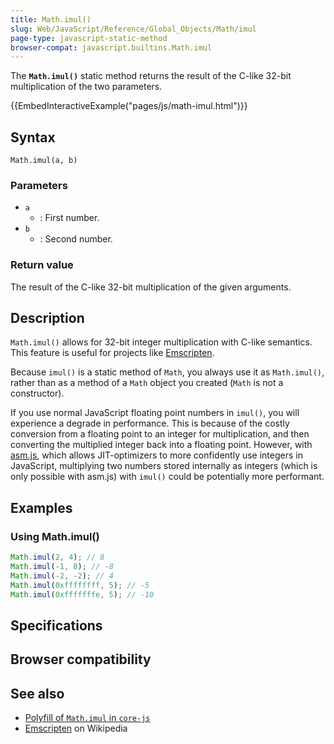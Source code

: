 ```yaml
---
title: Math.imul()
slug: Web/JavaScript/Reference/Global_Objects/Math/imul
page-type: javascript-static-method
browser-compat: javascript.builtins.Math.imul
---
```




The **`Math.imul()`** static method returns the result of the C-like 32-bit multiplication of the two parameters.

{{EmbedInteractiveExample("pages/js/math-imul.html")}}

## Syntax

```js-nolint
Math.imul(a, b)
```

### Parameters

- `a`
  - : First number.
- `b`
  - : Second number.

### Return value

The result of the C-like 32-bit multiplication of the given arguments.

## Description

`Math.imul()` allows for 32-bit integer multiplication with C-like semantics. This feature is useful for projects like [Emscripten](https://en.wikipedia.org/wiki/Emscripten).

Because `imul()` is a static method of `Math`, you always use it as `Math.imul()`, rather than as a method of a `Math` object you created (`Math` is not a constructor).

If you use normal JavaScript floating point numbers in `imul()`, you will experience a degrade in performance. This is because of the costly conversion from a floating point to an integer for multiplication, and then converting the multiplied integer back into a floating point. However, with [asm.js](/Games/Tools/asm.js), which allows JIT-optimizers to more confidently use integers in JavaScript, multiplying two numbers stored internally as integers (which is only possible with asm.js) with `imul()` could be potentially more performant.

## Examples

### Using Math.imul()

```js
Math.imul(2, 4); // 8
Math.imul(-1, 8); // -8
Math.imul(-2, -2); // 4
Math.imul(0xffffffff, 5); // -5
Math.imul(0xfffffffe, 5); // -10
```

## Specifications



## Browser compatibility



## See also

- [Polyfill of `Math.imul` in `core-js`](https://github.com/zloirock/core-js#ecmascript-math)
- [Emscripten](https://en.wikipedia.org/wiki/Emscripten) on Wikipedia
